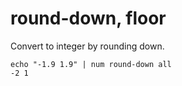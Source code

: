 # round-down, floor

Convert to integer by rounding down.<br>

    echo "-1.9 1.9" | num round-down all
    -2 1
